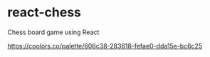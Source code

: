 # react-chess
Chess board game using React

https://coolors.co/palette/606c38-283618-fefae0-dda15e-bc6c25